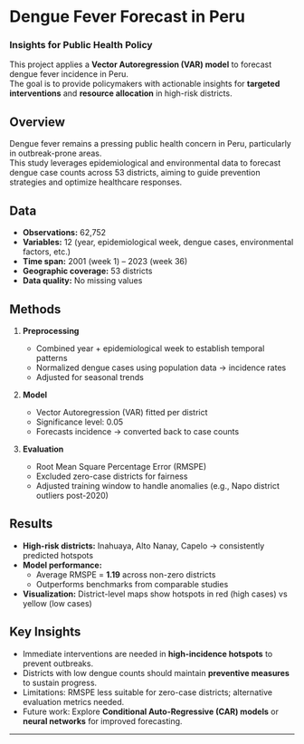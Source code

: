 # Dengue Fever Forecast in Peru
###  Insights for Public Health Policy

This project applies a **Vector Autoregression (VAR) model** to forecast dengue fever incidence in Peru.  
The goal is to provide policymakers with actionable insights for **targeted interventions** and **resource allocation** in high-risk districts.

## Overview
Dengue fever remains a pressing public health concern in Peru, particularly in outbreak-prone areas.  
This study leverages epidemiological and environmental data to forecast dengue case counts across 53 districts, aiming to guide prevention strategies and optimize healthcare responses.

## Data
- **Observations:** 62,752  
- **Variables:** 12 (year, epidemiological week, dengue cases, environmental factors, etc.)  
- **Time span:** 2001 (week 1) – 2023 (week 36)  
- **Geographic coverage:** 53 districts  
- **Data quality:** No missing values  

## Methods
1. **Preprocessing**
   - Combined year + epidemiological week to establish temporal patterns  
   - Normalized dengue cases using population data → incidence rates  
   - Adjusted for seasonal trends  

2. **Model**
   - Vector Autoregression (VAR) fitted per district  
   - Significance level: 0.05  
   - Forecasts incidence → converted back to case counts  

3. **Evaluation**
   - Root Mean Square Percentage Error (RMSPE)  
   - Excluded zero-case districts for fairness  
   - Adjusted training window to handle anomalies (e.g., Napo district outliers post-2020)  

## Results
- **High-risk districts:** Inahuaya, Alto Nanay, Capelo → consistently predicted hotspots  
- **Model performance:**  
  - Average RMSPE = **1.19** across non-zero districts  
  - Outperforms benchmarks from comparable studies  
- **Visualization:** District-level maps show hotspots in red (high cases) vs yellow (low cases)  

## Key Insights
- Immediate interventions are needed in **high-incidence hotspots** to prevent outbreaks.  
- Districts with low dengue counts should maintain **preventive measures** to sustain progress.  
- Limitations: RMSPE less suitable for zero-case districts; alternative evaluation metrics needed.  
- Future work: Explore **Conditional Auto-Regressive (CAR) models** or **neural networks** for improved forecasting.  

---

